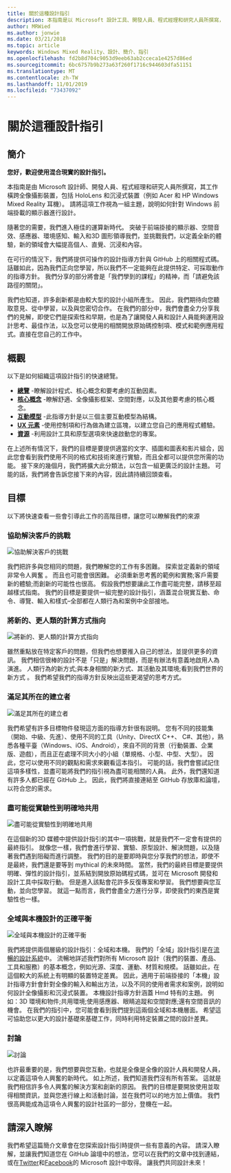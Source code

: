 ```yaml
---
title: 關於這種設計指引
description: 本指南是以 Microsoft 設計工具、開發人員、程式經理和研究人員所撰寫，其工作橫跨全像攝影裝置) 例如 HoloLens) 和沈浸式裝置 (例如 Acer 和 HP Windows Mixed Reality 頭戴式裝置)。
author: MRWied
ms.author: jonwie
ms.date: 03/21/2018
ms.topic: article
keywords: Windows Mixed Reality、設計、簡介、指引
ms.openlocfilehash: fd2b8d704c9053d9eeb63ab2cceca1e4257d86ed
ms.sourcegitcommit: 6bc6757b9b273a63f260f1716c944603dfa51151
ms.translationtype: MT
ms.contentlocale: zh-TW
ms.lasthandoff: 11/01/2019
ms.locfileid: "73437092"
---
```

# <a name="about-this-design-guidance"></a>關於這種設計指引

## <a name="introduction"></a>簡介

**您好，歡迎使用混合現實的設計指引。**

本指南是由 Microsoft 設計師、開發人員、程式經理和研究人員所撰寫，其工作橫跨全像攝影裝置，包括 HoloLens 和沉浸式裝置（例如 Acer 和 HP Windows Mixed Reality 耳機）。 請將這項工作視為一組主題，說明如何針對 Windows 前端掛載的顯示器進行設計。

隨著您的需要，我們進入極佳的運算新時代。 突破于前端掛接的顯示器、空間音效、感應器、環境感知、輸入和3D 圖形領導我們，並挑戰我們，以定義全新的體驗，新的領域會大幅提高個人、直覺、沉浸和內容。

在可行的情況下，我們將提供可操作的設計指導方針與 GitHub 上的相關程式碼。 話雖如此，因為我們正向您學習，所以我們不一定能夠在此提供特定、可採取動作的指導方針。 我們分享的部分將會是「我們學到的課程」的精神，而「請避免該路徑的關閉」。

我們也知道，許多創新都是由較大型的設計小組所產生。 因此，我們期待向您聽取意見、從中學習，以及與您密切合作。 在我們的部分中，我們會盡全力分享我們的見解，即使它們是探索性和早期，也是為了讓開發人員和設計人員能夠運用設計思考、最佳作法，以及您可以使用的相關開放原始碼控制項、模式和範例應用程式。直接在您自己的工作中。

## <a name="overview"></a>概觀

以下是如何組織這項設計指引的快速總覽。 
* **[總覽](design.md)** -瞭解設計程式、核心概念和要考慮的互動因素。
* **[核心概念](core-concepts-landingpage.md)** -瞭解舒適、全像攝影框架、空間對應，以及其他要考慮的核心概念。
* **[互動模型](interaction-fundamentals.md)** -此指導方針是以三個主要互動模型為結構。
* **[UX 元素](app-patterns-landingpage.md)** -使用控制項和行為做為建立區塊，以建立您自己的應用程式體驗。
* **[資源](design.md#choose-a-prototyping-option)** -利用設計工具和原型選項來快速啟動您的專案。

在上述所有情況下，我們的目標是要提供適當的文字、插圖和圖表和影片組合，因此您會看到我們使用不同的格式和技術來進行實驗，而且全都可以提供您所需的功能。 接下來的幾個月，我們將擴大此分類法，以包含一組更廣泛的設計主題。 可能的話，我們將會告訴您接下來的內容，因此請持續回頭查看。

## <a name="objectives"></a>目標

以下將快速查看一些會引導此工作的高階目標，讓您可以瞭解我們的來源

### <a name="help-solve-customer-challenges"></a>協助解決客戶的挑戰

![協助解決客戶的挑戰](images/500px-fix-a-broken-switch-with-hololens.jpg) <br>

我們把許多與您相同的問題，我們瞭解您的工作有多困難。 探索並定義新的領域非常令人興奮 。 而且也可能會很困難。 必須重新思考舊的範例和實務;客戶需要新的體驗;而創新的可能性也很高。 假設我們想要讓此工作盡可能完整，請移至超越樣式指南。 我們的目標是要提供一組完整的設計指引，涵蓋混合現實互動、命令、導覽、輸入和樣式–全部都在人類行為和案例中全部接地。 

### <a name="point-the-way-towards-a-new-more-human-way-of-computing"></a>將新的、更人類的計算方式指向

![將新的、更人類的計算方式指向](images/500px-man-and-women-with-holograph-on-table.png)<br>

雖然重點放在特定客戶的問題，但我們也想要推入自己的想法，並提供更多的資訊。 我們相信很棒的設計不是「只是」解決問題，而是有辦法有意義地啟用人為演進。 人類行為的新方式;與本身相關的新方式、其活動及其環境;看到我們世界的新方式 。 我們希望我們的指導方針反映出這些更渴望的思考方式。 

### <a name="meet-creators-where-they-are"></a>滿足其所在的建立者

![滿足其所在的建立者](images/500px-creators.jpg) <br>

我們希望有許多目標物件發現這方面的指導方針很有説明。 您有不同的技能集（開始、中級、先進）、使用不同的工具（Unity、DirectX C++、 C#、其他），熟悉各種平臺（Windows、iOS、Android），來自不同的背景（行動裝置、企業版、遊戲），而且正在處理不同大小的小組（單規格、小型、中型、大型）。 因此，您可以使用不同的觀點和需求來觀看這本指引。 可能的話，我們會嘗試記住這項多樣性，並盡可能將我們的指引視為盡可能相關的人員。 此外，我們還知道有許多人都已經在 GitHub 上。 因此，我們將直接連結至 GitHub 存放庫和論壇，以符合您的需求。 

### <a name="share-as-much-as-possible-from-experimental-to-explicit"></a>盡可能從實驗性到明確地共用

![盡可能從實驗性到明確地共用](images/500px-man-playinggame.jpg) <br>

在這個新的3D 媒體中提供設計指引的其中一項挑戰，就是我們不一定會有提供的最終指引。 就像您一樣，我們會進行學習、實驗、原型設計、解決問題，以及隨著我們遇到阻礙而進行調整。 我們的目的是要即時與您分享我們的想法，即使不是最終，我們還是要等到 mythical 的未來時間。 當然，我們的最終目標是要提供明確、彈性的設計指引，並系結到開放原始碼程式碼，並可在 Microsoft 開發和設計工具中採取行動。 但是進入該點會花許多反復專案和學習。 我們想要與您互動，並向您學習。 就這一點而言，我們會盡全力進行分享，即使我們的東西是實驗性也一樣。 

### <a name="the-right-balance-of-global-and-local-design"></a>全域與本機設計的正確平衡

![全域與本機設計的正確平衡](images/500px-fluentdesign.jpg) <br>

我們將提供兩個層級的設計指引：全域和本機。 我們的「全域」設計指引是在[流暢的設計系統](https://fluent.microsoft.com)中。 流暢地詳述我們對所有 Microsoft 設計（我們的裝置、產品、工具和服務）的基本概念，例如光源、深度、運動、材質和規模。 話雖如此，在這個較大的系統上有明顯的裝置特定差異。 因此，適用于前端掛接的「本機」設計指導方針會針對全像的輸入和輸出方法，以及不同的使用者需求和案例，說明如何設計全像攝影和沉浸式裝置。 本機設計指導方針涵蓋 Hmd 特有的主題。 例如：3D 環境和物件;共用環境;使用感應器、眼睛追蹤和空間對應;還有空間音訊的機會。 在我們的指引中，您可能會看到我們提到這兩個全域和本機層面。 希望這可協助您以更大的設計基礎來基礎工作，同時利用特定裝置之間的設計差異。

### <a name="have-a-discussion"></a>討論

![討論](images/500px-share.jpg) <br>

也許最重要的是，我們想要與您互動，也就是全像是全像的設計人員和開發人員，以定義這項令人興奮的新時代。 如上所述，我們知道我們沒有所有答案。 這就是我們相信許多令人興奮的解決方案和創新的原因。 我們的目標是要開放使用並取得相關資訊，並與您進行線上和活動討論，並在我們可以的地方加上價值。 我們很高興能成為這項令人興奮的設計社區的一部分，登機在一起。 

## <a name="please-dive-in"></a>請深入瞭解

我們希望這篇簡介文章會在您探索設計指引時提供一些有意義的內容。 請深入瞭解，並讓我們知道您在 GitHub 論壇中的想法，您可以在我們的文章中找到連結，或在[Twitter](https://twitter.com/MicrosoftDesign)和[Facebook](https://www.facebook.com/microsoftdesign/)的 Microsoft 設計中取得。 讓我們共同設計未來！
